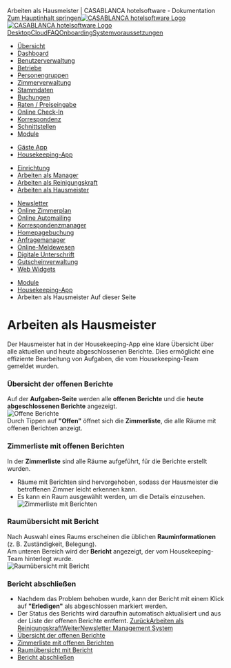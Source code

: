 Arbeiten als Hausmeister | CASABLANCA hotelsoftware - Dokumentation  
[Zum Hauptinhalt springen](https://docs.casablanca.at/cloud/module/housekeeping/facility_manager/#__docusaurus_skipToContent_fallback)[![CASABLANCA hotelsoftware Logo](https://docs.casablanca.at/img/logo.png) ![CASABLANCA hotelsoftware Logo](https://docs.casablanca.at/img/Casablanca_LOGO_2022_neg.png)](https://docs.casablanca.at/) [Desktop](https://docs.casablanca.at/desktop/desktop/)[Cloud](https://docs.casablanca.at/cloud/cloud_systems/)[FAQ](https://docs.casablanca.at/faq)[Onboarding](https://docs.casablanca.at/onboarding/fiscalization)[Systemvoraussetzungen](https://docs.casablanca.at/system_requirements)  
* [Übersicht](https://docs.casablanca.at/cloud/cloud_systems/)
* [Dashboard](https://docs.casablanca.at/cloud/dashboard/)
* [Benutzerverwaltung](https://docs.casablanca.at/cloud/user_management/)
* [Betriebe](https://docs.casablanca.at/cloud/company/)
* [Personengruppen](https://docs.casablanca.at/cloud/person_groups/)
* [Zimmerverwaltung](https://docs.casablanca.at/cloud/rooms/)
* [Stammdaten](https://docs.casablanca.at/cloud/main_data/)
* [Buchungen](https://docs.casablanca.at/cloud/bookings/)
* [Raten / Preiseingabe](https://docs.casablanca.at/cloud/raten/)
* [Online Check-In](https://docs.casablanca.at/cloud/online_checkin/)
* [Korrespondenz](https://docs.casablanca.at/cloud/online_corr/)
* [Schnittstellen](https://docs.casablanca.at/cloud/interfaces/)
* [Module](https://docs.casablanca.at/cloud/module/)
+ [Gäste App](https://docs.casablanca.at/cloud/module/guestapp/)
+ [Housekeeping-App](https://docs.casablanca.at/cloud/module/housekeeping/)
- [Einrichtung](https://docs.casablanca.at/cloud/module/housekeeping/activation)
- [Arbeiten als Manager](https://docs.casablanca.at/cloud/module/housekeeping/manager)
- [Arbeiten als Reinigungskraft](https://docs.casablanca.at/cloud/module/housekeeping/cleaner)
- [Arbeiten als Hausmeister](https://docs.casablanca.at/cloud/module/housekeeping/facility_manager)
+ [Newsletter](https://docs.casablanca.at/cloud/module/newsletter/)
+ [Online Zimmerplan](https://docs.casablanca.at/cloud/module/online_roomplan/)
+ [Online Automailing](https://docs.casablanca.at/cloud/module/automailing/)
+ [Korrespondenzmanager](https://docs.casablanca.at/cloud/module/corr_mgr/)
+ [Homepagebuchung](https://docs.casablanca.at/cloud/module/homepage/)
+ [Anfragemanager](https://docs.casablanca.at/cloud/module/query/)
+ [Online-Meldewesen](https://docs.casablanca.at/cloud/module/register/)
+ [Digitale Unterschrift](https://docs.casablanca.at/cloud/module/signature/)
+ [Gutscheinverwaltung](https://docs.casablanca.at/cloud/module/voucher/)
+ [Web Widgets](https://docs.casablanca.at/cloud/module/widget/)  
* [Module](https://docs.casablanca.at/cloud/module/)
* [Housekeeping-App](https://docs.casablanca.at/cloud/module/housekeeping/)
* Arbeiten als Hausmeister
Auf dieser Seite

# Arbeiten als Hausmeister  
Der Hausmeister hat in der Housekeeping-App eine klare Übersicht über alle aktuellen und heute abgeschlossenen Berichte. Dies ermöglicht eine effiziente Bearbeitung von Aufgaben, die vom Housekeeping-Team gemeldet wurden.

### Übersicht der offenen Berichte[](https://docs.casablanca.at/cloud/module/housekeeping/facility_manager/#übersicht-der-offenen-berichte "Direkter Link zu Übersicht der offenen Berichte")  
Auf der **Aufgaben-Seite** werden alle **offenen Berichte** und die **heute abgeschlossenen Berichte** angezeigt.  
![Offene Berichte](https://docs.casablanca.at/assets/images/open_reports-febb878111da75a2196230a7e806012e.png)  
Durch Tippen auf **"Offen"** öffnet sich die **Zimmerliste**, die alle Räume mit offenen Berichten anzeigt.

### Zimmerliste mit offenen Berichten[](https://docs.casablanca.at/cloud/module/housekeeping/facility_manager/#zimmerliste-mit-offenen-berichten "Direkter Link zu Zimmerliste mit offenen Berichten")  
In der **Zimmerliste** sind alle Räume aufgeführt, für die Berichte erstellt wurden.  
* Räume mit Berichten sind hervorgehoben, sodass der Hausmeister die betroffenen Zimmer leicht erkennen kann.
* Es kann ein Raum ausgewählt werden, um die Details einzusehen.  
![Zimmerliste mit Berichten](https://docs.casablanca.at/assets/images/roomlist_reports-0a798d9421298f14e9b56abc0927f9b6.png)

### Raumübersicht mit Bericht[](https://docs.casablanca.at/cloud/module/housekeeping/facility_manager/#raumübersicht-mit-bericht "Direkter Link zu Raumübersicht mit Bericht")  
Nach Auswahl eines Raums erscheinen die üblichen **Rauminformationen** (z. B. Zuständigkeit, Belegung).  
Am unteren Bereich wird der **Bericht** angezeigt, der vom Housekeeping-Team hinterlegt wurde.  
![Raumübersicht mit Bericht](https://docs.casablanca.at/assets/images/room_overview_report-aba0b257cbbee174a9b3fb34637e4381.png)

### Bericht abschließen[](https://docs.casablanca.at/cloud/module/housekeeping/facility_manager/#bericht-abschließen "Direkter Link zu Bericht abschließen")  
* Nachdem das Problem behoben wurde, kann der Bericht mit einem Klick auf **"Erledigen"** als abgeschlossen markiert werden.
* Der Status des Berichts wird daraufhin automatisch aktualisiert und aus der Liste der offenen Berichte entfernt.
[ZurückArbeiten als Reinigungskraft](https://docs.casablanca.at/cloud/module/housekeeping/cleaner)[WeiterNewsletter Management System](https://docs.casablanca.at/cloud/module/newsletter/)  
* [Übersicht der offenen Berichte](https://docs.casablanca.at/cloud/module/housekeeping/facility_manager/#übersicht-der-offenen-berichte)
* [Zimmerliste mit offenen Berichten](https://docs.casablanca.at/cloud/module/housekeeping/facility_manager/#zimmerliste-mit-offenen-berichten)
* [Raumübersicht mit Bericht](https://docs.casablanca.at/cloud/module/housekeeping/facility_manager/#raumübersicht-mit-bericht)
* [Bericht abschließen](https://docs.casablanca.at/cloud/module/housekeeping/facility_manager/#bericht-abschließen)